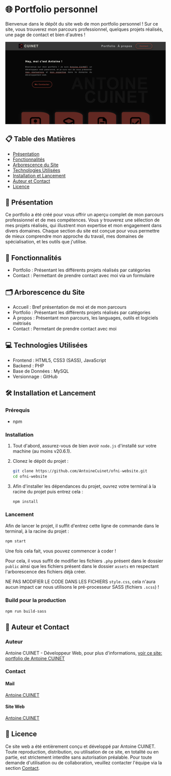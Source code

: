 # 🌐 Portfolio personnel

Bienvenue dans le dépôt du site web de mon portfolio personnel !
Sur ce site, vous trouverez mon parcours professionnel, quelques projets réalisés, une page de contact et bien d'autres !

![Image du site](screenshot.png)

## 📋 Table des Matières

- [Présentation](#-présentation)
- [Fonctionnalités](#-fonctionnalités)
- [Arborescence du Site](#️-arborescence-du-site)
- [Technologies Utilisées](#-technologies-utilisées)
- [Installation et Lancement](#️-installation-et-lancement)
- [Auteur et Contact](#-auteur-et-contact)
- [Licence](#-licence)

## 📖 Présentation

Ce portfolio a été créé pour vous offrir un aperçu complet de mon parcours professionnel et de mes compétences. Vous y trouverez une sélection de mes projets réalisés, qui illustrent mon expertise et mon engagement dans divers domaines. Chaque section du site est conçue pour vous permettre de mieux comprendre mon approche du travail, mes domaines de spécialisation, et les outils que j'utilise.

## 🚀 Fonctionnalités

- Portfolio : Présentant les différents projets réalisés par catégories
- Contact : Permettant de prendre contact avec moi via un formulaire

## 🗂️ Arborescence du Site

- Accueil : Bref présentation de moi et de mon parcours
- Portfolio : Présentant les différents projets réalisés par catégories
- À propos : Présentant mon parcours, les languages, outils et logiciels métrisés
- Contact : Permetant de prendre contact avec moi

## 💻 Technologies Utilisées

- Frontend : HTML5, CSS3 (SASS), JavaScript
- Backend : PHP
- Base de Données : MySQL
- Versionnage : GitHub

## 🛠️ Installation et Lancement

### Prérequis

- npm

### Installation

1. Tout d'abord, assurez-vous de bien avoir `node.js` d'installé sur votre machine (au moins v20.6.1).

2. Clonez le dépôt du projet :

    ```bash
    git clone https://github.com/AntoineCuinet/ofni-website.git
    cd ofni-website
    ```

3. Afin d'installer les dépendances du projet, ouvrez votre terminal à la racine du projet puis entrez cela :

    ```bash
    npm install
    ```

### Lancement

Afin de lancer le projet, il suffit d'entrez cette ligne de commande dans le terminal, à la racine du projet :

```bash
npm start
```

Une fois cela fait, vous pouvez commencer à coder !

Pour cela, il vous suffit de modifier les fichiers `.php` présent dans le dossier `public` ainsi que les fichiers présent dans le dossier `assets` en respectant l'arborescence des fichiers déjà créer.

NE PAS MODIFIER LE CODE DANS LES FICHIERS `style.css`, cela n'aura aucun impact car nous utilisons le pré-processeur SASS (fichiers `.scss`) !

### Build pour la production

```bash
npm run build-sass
```

## 👥 Auteur et Contact

### Auteur

Antoine CUINET - Développeur Web, pour plus d'informations, [voir ce site: portfolio de Antoine CUINET](https://acuinet.fr/)

### Contact

#### Mail

[Antoine CUINET](mailto:antoine@acuinet.fr)

#### Site Web

[Antoine CUINET](https://acuinet.fr/)

## 📜 Licence

Ce site web a été entièrement conçu et développé par Antoine CUINET. Toute reproduction, distribution, ou utilisation de ce site, en totalité ou en partie, est strictement interdite sans autorisation préalable. Pour toute demande d'utilisation ou de collaboration, veuillez contacter l'équipe via la section [Contact](#contact).

